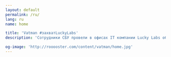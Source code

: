 ```yaml
---
layout: default
permalink: /ru/
lang: ru
name: home

title: 'Vatman #захватLuckyLabs'
description: 'Сотрудники СБУ провели в офисах IT компании Lucky Labs обыски и изымание техники #захватLuckyLabs'

og-image: 'http://rooooster.com/content/vatman/home.jpg'
---
```

